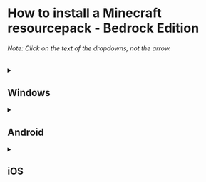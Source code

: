 # How to install a Minecraft resourcepack - Bedrock Edition
###### Note: Click on the text of the dropdowns, not the arrow.
<details>
  <summary><h2>Windows</h2></summary>
  <ul><li>Right click the file</p></li>
  <li><p>Click "Open with"</p></li>
  <li><p>Select Minecraft</p></li></ul>
</details>
<details>
  <summary><h2>Android</h2></summary>
  <ul><li><p>Open the files app</p></li>
  <li><p>Hold down on the mcpack file.</p></li>
  <li><p>Select "open with" and select Minecraft</code></li></p></ul>
</details>
  <details>
  <summary><h2>iOS</h2></summary>
  <ul><li><p>Open the Files app</p></li>
  <li><p>Hold down on the mcpack file</code></p></li>
  <li><p>Press "Share", then select Minecraft.</p></li></ul>
  </details>
